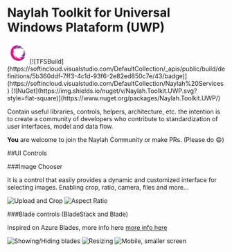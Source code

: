 
# Naylah Toolkit for Universal Windows Plataform (UWP)

<img src="https://raw.githubusercontent.com/NaylahProject/Naylah.Toolkit.UWP/master/NaylahLogo.png" width="48">
[![TFSBuild](https://softincloud.visualstudio.com/DefaultCollection/_apis/public/build/definitions/5b360ddf-7ff3-4c1d-93f6-2e82ed850c7e/43/badge)](https://softincloud.visualstudio.com/DefaultCollection/Naylah%20Services)
[![NuGet](https://img.shields.io/nuget/v/Naylah.Toolkit.UWP.svg?style=flat-square)](https://www.nuget.org/packages/Naylah.Toolkit.UWP/)

Contain useful libraries, controls, helpers, architecture, etc. the intention is to create a community of developers who contribute to standardization of user interfaces, model and data flow.

**You** are welcome to join the Naylah Community or make PRs. (Please do :smile:)

##UI Controls

###Image Chooser

It is a control that easily provides a dynamic and customized interface for selecting images. Enabling crop, ratio, camera, files and more...

![Upload and Crop](http://imgur.com/mhmiwa0.gif)
![Aspect Ratio](http://i.imgur.com/PnyDD4o.gif)


###Blade controls (BladeStack and Blade)

Inspired on Azure Blades, more info here [more info here](http://bit.ly/bladecontrolsforuwp)

![Showing/Hiding blades](http://i.imgur.com/RSVwysW.gif)
![Resizing](http://i.imgur.com/KTt9vI4.gif)
![Mobile, smaller screen](http://i.imgur.com/MYNfSrO.gif)
